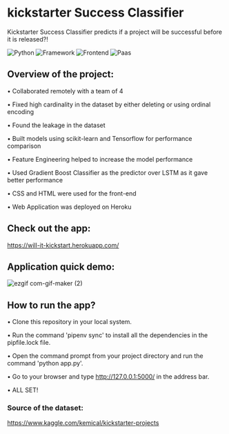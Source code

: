 # kickstarter Success Classifier
Kickstarter Success Classifier predicts if a project will be successful before it is released?!

![Python](https://img.shields.io/badge/Python-3.8-blueviolet)
![Framework](https://img.shields.io/badge/Framework-Flask-yello)
![Frontend](https://img.shields.io/badge/Frontend-HTML/CSS-green)
![Paas](https://img.shields.io/badge/Paas-Heroku-orange)

## Overview of the project:

•	Collaborated remotely with a team of 4

•	Fixed high cardinality in the dataset by either deleting or using ordinal encoding 

•	Found the leakage in the dataset 

•	Built models using scikit-learn and Tensorflow for performance comparison

•	Feature Engineering helped to increase the model performance 

•	Used Gradient Boost Classifier as the predictor over LSTM as it gave better performance 

•	CSS and HTML were used for the front-end

•	Web Application was deployed on Heroku 


## Check out the app: 

https://will-it-kickstart.herokuapp.com/

## Application quick demo: 

![ezgif com-gif-maker (2)](https://user-images.githubusercontent.com/67918990/104268239-6e0f7600-5461-11eb-9ccf-4d19d783cabc.gif)

## How to run the app?

• Clone this repository in your local system.

• Run the command 'pipenv sync' to install all the dependencies in the pipfile.lock file.

• Open the command prompt from your project directory and run the command 'python app.py'.

• Go to your browser and type http://127.0.0.1:5000/ in the address bar.

• ALL SET! 

### Source of the dataset: 

https://www.kaggle.com/kemical/kickstarter-projects
